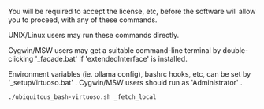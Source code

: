 
You will be required to accept the license, etc, before the software will allow you to proceed, with any of these commands.

UNIX/Linux users may run these commands directly.

Cygwin/MSW users may get a suitable command-line terminal by double-clicking '_facade.bat' if 'extendedInterface' is installed.


Environment variables (ie. ollama config), bashrc hooks, etc, can be set by '_setupVirtuoso.bat' . Cygwin/MSW users should run as 'Administrator' .



```bash
./ubiquitous_bash-virtuoso.sh _fetch_local
```


